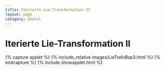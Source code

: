 ```yaml
---
title: Iterierte Lie-Transformation II
layout: page
category: GeoCal
---
```


# Iterierte Lie-Transformation II

{% capture applet %} {% include_relative images/LieTrafoBsp3.html %} {% endcapture %}
{% include showapplet.html %}

